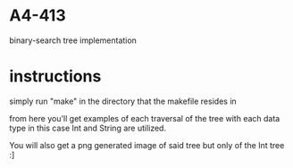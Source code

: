 # A4-413
binary-search tree implementation 

# instructions

simply run "make" in the directory that the makefile resides in

from here you'll get examples of each traversal of the tree with each data type
in this case Int and String are utilized.

You will also get a png generated image of said tree but only of the Int tree :]